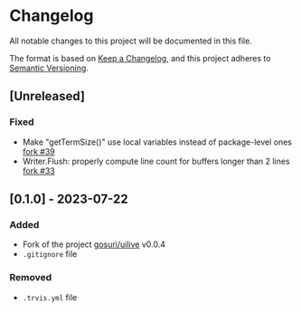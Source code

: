 # Changelog

All notable changes to this project will be documented in this file.

The format is based on [Keep a Changelog](https://keepachangelog.com/en/1.0.0/),
and this project adheres to [Semantic Versioning](https://semver.org/spec/v2.0.0.html).

## [Unreleased]
### Fixed
- Make "getTermSize()" use local variables instead of package-level ones [fork #39](https://github.com/gosuri/uilive/pull/39)
- Writer.Flush: properly compute line count for buffers longer than 2 lines [fork #33](https://github.com/gosuri/uilive/pull/33)

## [0.1.0] - 2023-07-22
### Added
- Fork of the project [gosuri/uilive](https://github.com/Adaendra/uilive) v0.0.4
- `.gitignore` file

### Removed
- `.trvis.yml` file